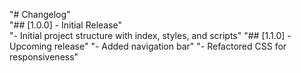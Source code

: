 "# Changelog"  
"## [1.0.0] - Initial Release"  
"- Initial project structure with index, styles, and scripts" 
"## [1.1.0] - Upcoming release" 
"- Added navigation bar" 
"- Refactored CSS for responsiveness" 
